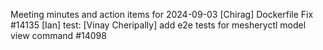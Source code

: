 Meeting minutes and action items for 2024-09-03
[Chirag]  Dockerfile Fix #14135
                    [Ian]  test: 
[Vinay Cheripally] add e2e tests for mesheryctl model view command #14098
